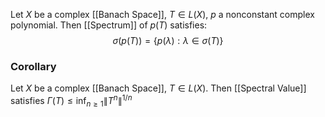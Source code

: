 Let $X$ be a complex [[Banach Space]], $T\in L(X)$, $p$ a nonconstant complex polynomial. Then [[Spectrum]] of $p(T)$ satisfies:
$$
\sigma(p(T))=\{ p(\lambda):\lambda \in \sigma(T) \}
$$
### Corollary
Let $X$ be a complex [[Banach Space]], $T\in L(X)$.
Then [[Spectral Value]] satisfies $\Gamma(T)\leq \inf_{n\geq 1}\lVert T^{n} \rVert^{1/n}$

